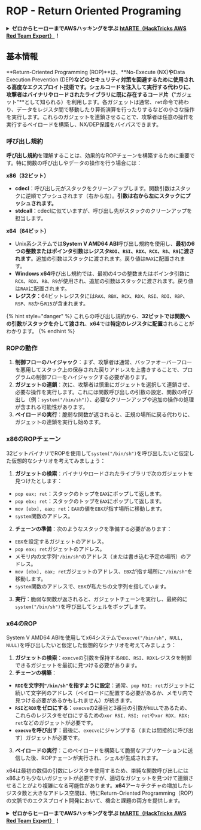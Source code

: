 # ROP - Return Oriented Programing

<details>

<summary><strong>ゼロからヒーローまでAWSハッキングを学ぶ</strong> <a href="https://training.hacktricks.xyz/courses/arte"><strong>htARTE（HackTricks AWS Red Team Expert）</strong></a><strong>！</strong></summary>

HackTricksをサポートする他の方法：

* **HackTricksで企業を宣伝したい**または**HackTricksをPDFでダウンロードしたい**場合は、[**サブスクリプションプラン**](https://github.com/sponsors/carlospolop)をチェックしてください！
* [**公式PEASS＆HackTricksスウォッグ**](https://peass.creator-spring.com)を入手する
* [**The PEASS Family**](https://opensea.io/collection/the-peass-family)を発見し、独占的な[**NFT**](https://opensea.io/collection/the-peass-family)コレクションをご覧ください
* **💬 [Discordグループ](https://discord.gg/hRep4RUj7f)**に参加するか、[telegramグループ](https://t.me/peass)に参加するか、**Twitter** 🐦 **@hacktricks\_live**（https://twitter.com/hacktricks\_live）**をフォローする**
* **HackTricks**（https://github.com/carlospolop/hacktricks）と**HackTricks Cloud**（https://github.com/carlospolop/hacktricks-cloud）のGitHubリポジトリにPRを提出して、あなたのハッキングテクニックを共有してください。

</details>

## **基本情報**

**Return-Oriented Programming (ROP)**は、**No-Execute (NX)**や**Data Execution Prevention (DEP)**などのセキュリティ対策を回避するために使用される高度なエクスプロイト技術です。シェルコードを注入して実行する代わりに、攻撃者はバイナリやロードされたライブラリに既に存在するコード片（**"ガジェット"**として知られる）を利用します。各ガジェットは通常、`ret`命令で終わり、データをレジスタ間で移動したり算術演算を行ったりするなどの小さな操作を実行します。これらのガジェットを連鎖させることで、攻撃者は任意の操作を実行するペイロードを構築し、NX/DEP保護をバイパスできます。

### 呼び出し規約

**呼び出し規約**を理解することは、効果的なROPチェーンを構築するために重要です。特に関数の呼び出しやデータの操作を行う場合には：

**x86（32ビット）**

* **cdecl**：呼び出し元がスタックをクリーンアップします。関数引数はスタックに逆順でプッシュされます（右から左）。**引数は右から左にスタックにプッシュされます。**
* **stdcall**：cdeclに似ていますが、呼び出し先がスタックのクリーンアップを担当します。

**x64（64ビット）**

* Unix系システムでは**System V AMD64 ABI**呼び出し規約を使用し、**最初の6つの整数またはポインタ引数はレジスタ`RDI`、`RSI`、`RDX`、`RCX`、`R8`、`R9`に渡されます**。追加の引数はスタックに渡されます。戻り値は`RAX`に配置されます。
* **Windows x64**呼び出し規約では、最初の4つの整数またはポインタ引数に`RCX`、`RDX`、`R8`、`R9`が使用され、追加の引数はスタックに渡されます。戻り値は`RAX`に配置されます。
* **レジスタ**：64ビットレジスタには`RAX`、`RBX`、`RCX`、`RDX`、`RSI`、`RDI`、`RBP`、`RSP`、`R8`から`R15`が含まれます。

{% hint style="danger" %}
これらの呼び出し規約から、**32ビットでは関数への引数**が**スタックを介して渡され**、**x64**では**特定のレジスタに配置**されることがわかります。
{% endhint %}

### ROPの動作

1. **制御フローのハイジャック**：まず、攻撃者は通常、バッファオーバーフローを悪用してスタック上の保存された戻りアドレスを上書きすることで、プログラムの制御フローをハイジャックする必要があります。
2. **ガジェットの連鎖**：次に、攻撃者は慎重にガジェットを選択して連鎖させ、必要な操作を実行します。これには関数呼び出しの引数の設定、関数の呼び出し（例：`system("/bin/sh")`）、必要なクリーンアップや追加の操作の処理が含まれる可能性があります。
3. **ペイロードの実行**：脆弱な関数が返されると、正規の場所に戻る代わりに、ガジェットの連鎖を実行し始めます。

### x86のROPチェーン

32ビットバイナリでROPを使用して`system("/bin/sh")`を呼び出したいと仮定した仮想的なシナリオを考えてみましょう：

1. **ガジェットの検索**：バイナリやロードされたライブラリで次のガジェットを見つけたとします：
* `pop eax; ret`：スタックのトップを`EAX`にポップして返します。
* `pop ebx; ret`：スタックのトップを`EAX`にポップして返します。
* `mov [ebx], eax; ret`：`EAX`の値を`EBX`が指す場所に移動します。
* `system`関数のアドレス。
2. **チェーンの準備**：次のようなスタックを準備する必要があります：
* `EBX`を設定するガジェットのアドレス。
* `pop eax; ret`ガジェットのアドレス。
* メモリ内の文字列`"/bin/sh"`のアドレス（または書き込む予定の場所）のアドレス。
* `mov [ebx], eax; ret`ガジェットのアドレス、`EBX`が指す場所に`"/bin/sh"`を移動します。
* `system`関数のアドレスで、`EBX`が私たちの文字列を指しています。
3. **実行**：脆弱な関数が返されると、ガジェットチェーンを実行し、最終的に`system("/bin/sh")`を呼び出してシェルをポップします。

### x64のROP

System V AMD64 ABIを使用してx64システムで`execve("/bin/sh", NULL, NULL)`を呼び出したいと仮定した仮想的なシナリオを考えてみましょう：

1. **ガジェットの検索**：`execve`の引数を保持する`RDI`、`RSI`、`RDX`レジスタを制御できるガジェットを最初に見つける必要があります。
2. **チェーンの構築**：
* **`RDI`を文字列`"/bin/sh"`を指すように設定**：通常、`pop RDI; ret`ガジェットに続いて文字列のアドレス（ペイロードに配置する必要があるか、メモリ内で見つける必要があるかもしれません）が続きます。
* **`RSI`と`RDX`をゼロにする**：`execve`の2番目と3番目の引数が`NULL`であるため、これらのレジスタをゼロにするための`xor RSI, RSI; ret`や`xor RDX, RDX; ret`などのガジェットが必要です。
* **`execve`を呼び出す**：最後に、`execve`にジャンプする（または間接的に呼び出す）ガジェットが必要です。
3. **ペイロードの実行**：このペイロードを構築して脆弱なアプリケーションに送信した後、ROPチェーンが実行され、シェルが生成されます。

x64は最初の数個の引数にレジスタを使用するため、単純な関数呼び出しにはx86よりも少ないガジェットが必要ですが、適切なガジェットを見つけて連鎖させることがより複雑になる可能性があります。**x64**アーキテクチャの増加したレジスタ数と大きなアドレス空間は、特にReturn-Oriented Programming（ROP）の文脈でのエクスプロイト開発において、機会と課題の両方を提供します。

<details>

<summary><strong>ゼロからヒーローまでAWSハッキングを学ぶ</strong> <a href="https://training.hacktricks.xyz/courses/arte"><strong>htARTE（HackTricks AWS Red Team Expert）</strong></a><strong>！</strong></summary>

HackTricksをサポートする他の方法：

* **HackTricksで企業を宣伝したい**または**HackTricksをPDFでダウンロードしたい**場合は、[**サブスクリプションプラン**](https://github.com/sponsors/carlospolop)をチェックしてください！
* [**公式PEASS＆HackTricksスウォッグ**](https://peass.creator-spring.com)を入手する
* [**The PEASS Family**](https://opensea.io/collection/the-peass-family)を発見し、独占的な[**NFT**](https://opensea.io/collection/the-peass-family)コレクションをご覧ください
* **💬 [Discordグループ](https://discord.gg/hRep4RUj7f)**に参加するか、[telegramグループ](https://t.me/peass)に参加するか、**Twitter** 🐦 **@hacktricks\_live**（https://twitter.com/hacktricks\_live）**をフォローする**
* **HackTricks**（https://github.com/carlospolop/hacktricks）と**HackTricks Cloud**（https://github.com/carlospolop/hacktricks-cloud）のGitHubリポジトリにPRを提出して、あなたのハッキングテクニックを共有してください。

</details>
